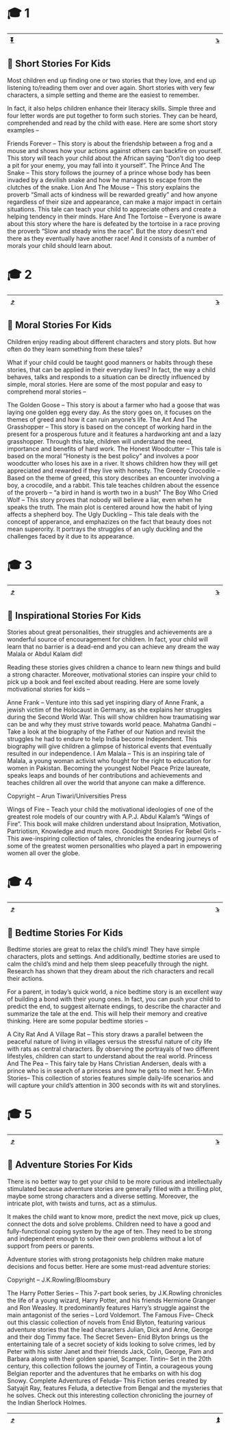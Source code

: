 <a name="1"></a>
# 🎓 1

| [:arrow_double_down:](#bottom) | <img width="800"/> | [:arrow_heading_down:](#2) |
|-|-|-|

## 📖 Short Stories For Kids

Most children end up finding one or two stories that they love, and end up listening to/reading them over and over again. Short stories with very few characters, a simple setting and theme are the easiest to remember.

In fact, it also helps children enhance their literacy skills. Simple three and four letter words are put together to form such stories. They can be heard, comprehended and read by the child with ease. Here are some short story examples –

Friends Forever – This story is about the friendship between a frog and a mouse and shows how your actions against others can backfire on yourself. This story will teach your child about the African saying “Don’t dig too deep a pit for your enemy, you may fall into it yourself”.
The Prince And The Snake – This story follows the journey of a prince whose body has been invaded by a devilish snake and how he manages to escape from the clutches of the snake.
Lion And The Mouse – This story explains the proverb “Small acts of kindness will be rewarded greatly” and how anyone regardless of their size and appearance, can make a major impact in certain situations. This tale can teach your child to appreciate others and create a helping tendency in their minds.
Hare And The Tortoise – Everyone is aware about this story where the hare is defeated by the tortoise in a race proving the proverb “Slow and steady wins the race”. But the story doesn’t end there as they eventually have another race! And it consists of a number of morals your child should learn about.

<a name="2"></a>
# 🎓 2

| [:arrow_heading_up:](#1) | <img width="800"/> | [:arrow_heading_down:](#3) |
|-|-|-|


## 📖 Moral Stories For Kids

Children enjoy reading about different characters and story plots. But how often do they learn something from these tales?

What if your child could be taught good manners or habits through these stories, that can be applied in their everyday lives? In fact, the way a child behaves, talks and responds to a situation can be directly influenced by simple, moral stories. Here are some of the most popular and easy to comprehend moral stories –

The Golden Goose – This story is about a farmer who had a goose that was laying one golden egg every day. As the story goes on, it focuses on the themes of greed and how it can ruin anyone’s life.
The Ant And The Grasshopper – This story is based on the concept of working hard in the present for a prosperous future and it features a hardworking ant and a lazy grasshopper. Through this tale, children will understand the need, importance and benefits of hard work.
The Honest Woodcutter – This tale is based on the moral “Honesty is the best policy” and involves a poor woodcutter who loses his axe in a river. It shows children how they will get appreciated and rewarded if they live with honesty.
The Greedy Crocodile – Based on the theme of greed, this story describes an encounter involving a boy, a crocodile, and a rabbit. This tale teaches children about the essence of the proverb – “a bird in hand is worth two in a bush”
The Boy Who Cried Wolf – This story proves that nobody will believe a liar, even when he speaks the truth. The main plot is centered around how the habit of lying affects a shepherd boy.
The Ugly Duckling – This tale deals with the concept of apperance, and emphazizes on the fact that beauty does not mean superority. It portrays the struggles of an ugly duckling and the challenges faced by it due to its appearance.

<a name="3"></a>
# 🎓 3

| [:arrow_heading_up:](#2) | <img width="800"/> | [:arrow_heading_down:](#4) |
|-|-|-|

## 📖 Inspirational Stories For Kids

Stories about great personalities, their struggles and achievements are a wonderful source of encouragement for children. In fact, your child will learn that no barrier is a dead-end and you can achieve any dream the way Malala or Abdul Kalam did!

Reading these stories gives children a chance to learn new things and build a strong character. Moreover, motivational stories can inspire your child to pick up a book and feel excited about reading. Here are some lovely motivational stories for kids –

Anne Frank – Venture into this sad yet inspiring diary of Anne Frank, a jewish victim of the Holocaust in Germany, as she explains her struggles during the Second World War. This will show children how traumatising war can be and why they must strive towards world peace.
Mahatma Gandhi – Take a look at the biography of the Father of our Nation and revisit the struggles he had to endure to help India become Independent. This biography will give children a glimpse of historical events that eventually resulted in our independence.
I Am Malala – This is an inspiring tale of Malala, a young woman activist who fought for the right to education for women in Pakistan. Becoming the youngest Nobel Peace Prize laureate, speaks leaps and bounds of her contributions and achievements and teaches children all over the world that anyone can make a difference.

Copyright – Arun Tiwari/Universities Press

Wings of Fire – Teach your child the motivational ideologies of one of the greatest role models of our country with A.P.J. Abdul Kalam’s “Wings of Fire”. This book will make children understand about Insipration, Motivation, Partriotism, Knowledge and much more.
Goodnight Stories For Rebel Girls – This awe-inspiring collection of tales, chronicles the endearing journeys of some of the greatest women personalities who played a part in empowering women all over the globe.

<a name="4"></a>
# 🎓 4

| [:arrow_heading_up:](#3) | <img width="800"/> | [:arrow_heading_down:](#5) |
|-|-|-|

## 📖 Bedtime Stories For Kids

Bedtime stories are great to relax the child’s mind! They have simple characters, plots and settings. And additionally, bedtime stories are used to calm the child’s mind and help them sleep peacefully through the night. Research has shown that they dream about the rich characters and recall their actions.

For a parent, in today’s quick world, a nice bedtime story is an excellent way of building a bond with their young ones. In fact, you can push your child to predict the end, to suggest alternate endings, to describe the character and summarize the tale at the end. This will help their memory and creative thinking. Here are some popular bedtime stories –

A City Rat And A Village Rat – This story draws a parallel between the peaceful nature of living in villages versus the stressful nature of city life with rats as central characters. By observing the portrayals of two different lifestyles, children can start to understand about the real world.
Princess And The Pea – This fairy tale by Hans Christian Andersen, deals with a prince who is in search of a princess and how he gets to meet her.
5-Min Stories– This collection of stories features simple daily-life scenarios and will capture your child’s attention in 300 seconds with its wit and storylines.

<a name="5"></a>
# 🎓 5

| [:arrow_heading_up:](#4) | <img width="800"/> | [:arrow_heading_down:](#5) |
|-|-|-|

## 📖 Adventure Stories For Kids

There is no better way to get your child to be more curious and intellectually stimulated because adventure stories are generally filled with a thrilling plot, maybe some strong characters and a diverse setting. Moreover, the intricate plot, with twists and turns, act as a stimulus.

It makes the child want to know more, predict the next move, pick up clues, connect the dots and solve problems. Children need to have a good and fully-functional coping system by the age of ten. They need to be strong and independent enough to solve their own problems without a lot of support from peers or parents.

Adventure stories with strong protagonists help children make mature decisions and focus better. Here are some must-read adventure stories:

Copyright – J.K.Rowling/Bloomsbury

The Harry Potter Series – This 7-part book series, by J.K.Rowling chronicles the life of a young wizard, Harry Potter, and his friends Hermione Granger and Ron Weasley. It predominantly features Harry’s struggle against the main antagonist of the series – Lord Voldemort.
The Famous Five– Check out this classic collection of novels from Enid Blyton, featuring various adventure stories that the lead characters Julian, Dick and Anne, George and their dog Timmy face.
The Secret Seven– Enid Blyton brings us the entertaining tale of a secret society of kids looking to solve crimes, led by Peter with his sister Janet and their friends Jack, Colin, George, Pam and Barbara along with their golden spaniel, Scamper.
Tintin– Set in the 20th century, this collection follows the journey of Tintin, a courageous young Belgian reporter and the adventures that he embarks on with his dog Snowy.
Complete Adventures of Feluda– This Fiction series created by Satyajit Ray, features Feluda, a detective from Bengal and the mysteries that he solves. Check out this interesting collection chronicling the journey of the Indian Sherlock Holmes.

| [:arrow_heading_up:](#4) | <a name="bottom"><img width="800"/></a> | [:arrow_double_up:](#1) |
|-|-|-|

